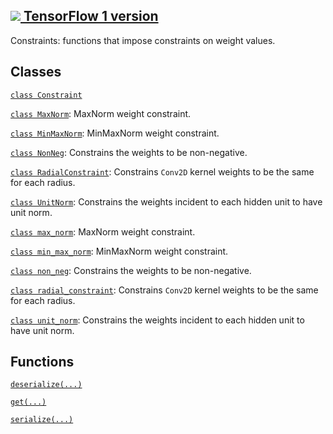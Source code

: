[ ![](https://tensorflow.google.cn/images/tf_logo_32px.png) TensorFlow 1
version](/versions/r1.15/api_docs/python/tf/keras/constraints)  
---  
  
Constraints: functions that impose constraints on weight values.

## Classes

[`class
Constraint`](https://tensorflow.google.cn/api_docs/python/tf/keras/constraints/Constraint)

[`class
MaxNorm`](https://tensorflow.google.cn/api_docs/python/tf/keras/constraints/MaxNorm):
MaxNorm weight constraint.

[`class
MinMaxNorm`](https://tensorflow.google.cn/api_docs/python/tf/keras/constraints/MinMaxNorm):
MinMaxNorm weight constraint.

[`class
NonNeg`](https://tensorflow.google.cn/api_docs/python/tf/keras/constraints/NonNeg):
Constrains the weights to be non-negative.

[`class
RadialConstraint`](https://tensorflow.google.cn/api_docs/python/tf/keras/constraints/RadialConstraint):
Constrains `Conv2D` kernel weights to be the same for each radius.

[`class
UnitNorm`](https://tensorflow.google.cn/api_docs/python/tf/keras/constraints/UnitNorm):
Constrains the weights incident to each hidden unit to have unit norm.

[`class
max_norm`](https://tensorflow.google.cn/api_docs/python/tf/keras/constraints/MaxNorm):
MaxNorm weight constraint.

[`class
min_max_norm`](https://tensorflow.google.cn/api_docs/python/tf/keras/constraints/MinMaxNorm):
MinMaxNorm weight constraint.

[`class
non_neg`](https://tensorflow.google.cn/api_docs/python/tf/keras/constraints/NonNeg):
Constrains the weights to be non-negative.

[`class
radial_constraint`](https://tensorflow.google.cn/api_docs/python/tf/keras/constraints/RadialConstraint):
Constrains `Conv2D` kernel weights to be the same for each radius.

[`class
unit_norm`](https://tensorflow.google.cn/api_docs/python/tf/keras/constraints/UnitNorm):
Constrains the weights incident to each hidden unit to have unit norm.

## Functions

[`deserialize(...)`](https://tensorflow.google.cn/api_docs/python/tf/keras/constraints/deserialize)

[`get(...)`](https://tensorflow.google.cn/api_docs/python/tf/keras/constraints/get)

[`serialize(...)`](https://tensorflow.google.cn/api_docs/python/tf/keras/constraints/serialize)

